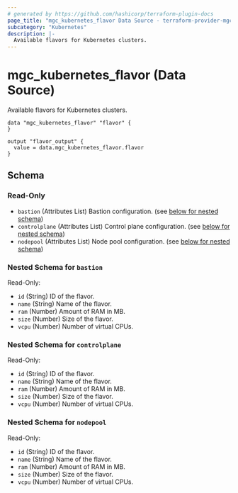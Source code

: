 ```yaml
---
# generated by https://github.com/hashicorp/terraform-plugin-docs
page_title: "mgc_kubernetes_flavor Data Source - terraform-provider-mgc"
subcategory: "Kubernetes"
description: |-
  Available flavors for Kubernetes clusters.
---
```


# mgc_kubernetes_flavor (Data Source)

Available flavors for Kubernetes clusters.

```hcl
data "mgc_kubernetes_flavor" "flavor" {
}

output "flavor_output" {
  value = data.mgc_kubernetes_flavor.flavor
}
```


<!-- schema generated by tfplugindocs -->
## Schema

### Read-Only

- `bastion` (Attributes List) Bastion configuration. (see [below for nested schema](#nestedatt--bastion))
- `controlplane` (Attributes List) Control plane configuration. (see [below for nested schema](#nestedatt--controlplane))
- `nodepool` (Attributes List) Node pool configuration. (see [below for nested schema](#nestedatt--nodepool))

<a id="nestedatt--bastion"></a>
### Nested Schema for `bastion`

Read-Only:

- `id` (String) ID of the flavor.
- `name` (String) Name of the flavor.
- `ram` (Number) Amount of RAM in MB.
- `size` (Number) Size of the flavor.
- `vcpu` (Number) Number of virtual CPUs.


<a id="nestedatt--controlplane"></a>
### Nested Schema for `controlplane`

Read-Only:

- `id` (String) ID of the flavor.
- `name` (String) Name of the flavor.
- `ram` (Number) Amount of RAM in MB.
- `size` (Number) Size of the flavor.
- `vcpu` (Number) Number of virtual CPUs.


<a id="nestedatt--nodepool"></a>
### Nested Schema for `nodepool`

Read-Only:

- `id` (String) ID of the flavor.
- `name` (String) Name of the flavor.
- `ram` (Number) Amount of RAM in MB.
- `size` (Number) Size of the flavor.
- `vcpu` (Number) Number of virtual CPUs.
